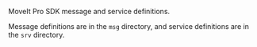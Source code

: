MoveIt Pro SDK message and service definitions.

Message definitions are in the `msg` directory, and service definitions are in the `srv` directory.
